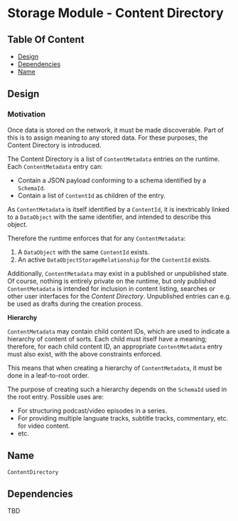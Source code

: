 # Storage Module - Content Directory

## Table Of Content

- [Design](#design)
- [Dependencies](#dependencies)
- [Name](#name)

## Design

### Motivation

Once data is stored on the network, it must be made discoverable. Part of this
is to assign meaning to any stored data. For these purposes, the Content
Directory is introduced.

The Content Directory is a list of `ContentMetadata` entries on the runtime.
Each `ContentMetadata` entry can:

- Contain a JSON payload conforming to a schema identified by a `SchemaId`.
- Contain a list of `ContentId` as children of the entry.

As `ContentMetadata` is itself identified by a `ContentId`, it is inextricably
linked to a `DataObject` with the same identifier, and intended to describe
this object.

Therefore the runtime enforces that for any `ContentMetadata`:

1. A `DataObject` with the same `ContentId` exists.
1. An active `DataObjectStorageRelationship` for the `ContentId` exists.

Additionally, `ContentMetadata` may exist in a published or unpublished state.
Of course, nothing is entirely private on the runtime, but only published
`ContentMetadata` is intended for inclusion in content listing, searches or
other user interfaces for the *Content Directory*. Unpublished entries can
e.g. be used as drafts during the creation process.

**Hierarchy**

`ContentMetadata` may contain child content IDs, which are used to indicate
a hierarchy of content of sorts. Each child must itself have a meaning;
therefore, for each child content ID, an appropriate `ContentMetadata` entry
must also exist, with the above constraints enforced.

This means that when creating a hierarchy of `ContentMetadata`, it must be
done in a leaf-to-root order.

The purpose of creating such a hierarchy depends on the `SchemaId` used
in the root entry. Possible uses are:

* For structuring podcast/video episodes in a series.
* For providing multiple languate tracks, subtitle tracks, commentary,
  etc. for video content.
* etc.

## Name

`ContentDirectory`

## Dependencies

TBD
